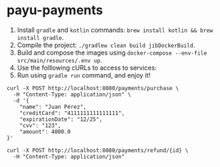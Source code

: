 # payu-payments

1. Install `gradle` and `kotlin` commands: `brew install kotlin && brew install gradle`.
2. Compile the project: `./gradlew clean build jibDockerBuild`.
3. Build and compose the images using `docker-compose --env-file src/main/resources/.env up`.
4. Use the folllowing cURLs to access to services:
5. Run using `gradle run` command, and enjoy it!

```cURL
curl -X POST http://localhost:8080/payments/purchase \
  -H "Content-Type: application/json" \
  -d '{
    "name": "Juan Pérez",
    "creditCard": "4111111111111111",
    "expirationDate": "12/25",
    "cvv": "123",
    "amount": 4000.0
}'
```

```cURL
curl -X POST http://localhost:8080/payments/refund/{id} \
  -H "Content-Type: application/json"
```
